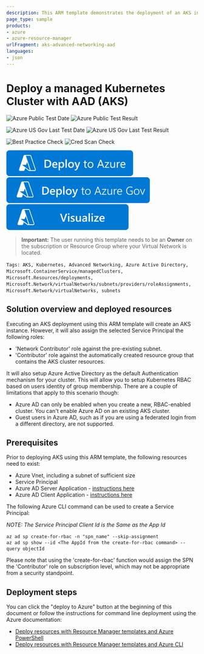 ```yaml
---
description: This ARM template demonstrates the deployment of an AKS instance with advanced networking features into an existing virtual network and Azure AD Integeration. Additionally, the chosen Service Principal is assigned the Network Contributor role against the subnet that contains the AKS cluster.
page_type: sample
products:
- azure
- azure-resource-manager
urlFragment: aks-advanced-networking-aad
languages:
- json
---
```

# Deploy a managed Kubernetes Cluster with AAD (AKS)

![Azure Public Test Date](https://azurequickstartsservice.blob.core.windows.net/badges/quickstarts/microsoft.containerinstance/aks-advanced-networking-aad/PublicLastTestDate.svg)
![Azure Public Test Result](https://azurequickstartsservice.blob.core.windows.net/badges/quickstarts/microsoft.containerinstance/aks-advanced-networking-aad/PublicDeployment.svg)

![Azure US Gov Last Test Date](https://azurequickstartsservice.blob.core.windows.net/badges/quickstarts/microsoft.containerinstance/aks-advanced-networking-aad/FairfaxLastTestDate.svg)
![Azure US Gov Last Test Result](https://azurequickstartsservice.blob.core.windows.net/badges/quickstarts/microsoft.containerinstance/aks-advanced-networking-aad/FairfaxDeployment.svg)

![Best Practice Check](https://azurequickstartsservice.blob.core.windows.net/badges/quickstarts/microsoft.containerinstance/aks-advanced-networking-aad/BestPracticeResult.svg)
![Cred Scan Check](https://azurequickstartsservice.blob.core.windows.net/badges/quickstarts/microsoft.containerinstance/aks-advanced-networking-aad/CredScanResult.svg)

[![Deploy To Azure](https://raw.githubusercontent.com/Azure/azure-quickstart-templates/master/1-CONTRIBUTION-GUIDE/images/deploytoazure.svg?sanitize=true)](https://portal.azure.com/#create/Microsoft.Template/uri/https%3A%2F%2Fraw.githubusercontent.com%2FAzure%2Fazure-quickstart-templates%2Fmaster%2Fquickstarts%2Fmicrosoft.containerinstance%2Faks-advanced-networking-aad%2Fazuredeploy.json)
[![Deploy To Azure US Gov](https://raw.githubusercontent.com/Azure/azure-quickstart-templates/master/1-CONTRIBUTION-GUIDE/images/deploytoazuregov.svg?sanitize=true)](https://portal.azure.us/#create/Microsoft.Template/uri/https%3A%2F%2Fraw.githubusercontent.com%2FAzure%2Fazure-quickstart-templates%2Fmaster%2Fquickstarts%2Fmicrosoft.containerinstance%2Faks-advanced-networking-aad%2Fazuredeploy.json)
[![Visualize](https://raw.githubusercontent.com/Azure/azure-quickstart-templates/master/1-CONTRIBUTION-GUIDE/images/visualizebutton.svg?sanitize=true)](http://armviz.io/#/?load=https%3A%2F%2Fraw.githubusercontent.com%2FAzure%2Fazure-quickstart-templates%2Fmaster%2Fquickstarts%2Fmicrosoft.containerinstance%2Faks-advanced-networking-aad%2Fazuredeploy.json)

> **Important:** The user running this template needs to be an **Owner** on the subscription or Resource Group where your Virtual Network is located.

`Tags: AKS, Kubernetes, Advanced Networking, Azure Active Directory, Microsoft.ContainerService/managedClusters, Microsoft.Resources/deployments, Microsoft.Network/virtualNetworks/subnets/providers/roleAssignments, Microsoft.Network/virtualNetworks, subnets`

## Solution overview and deployed resources

Executing an AKS deployment using this ARM template will create an AKS instance. However, it will also assign the selected Service Principal the following roles:
- 'Network Contributor' role against the pre-existing subnet.
- 'Contributor' role against the automatically created resource group that contains the AKS cluster resources.

It will also setup Azure Active Directory as the default Authentication mechanism for your cluster. This will allow you to setup Kubernetes RBAC based on users identity of group membership. There are a couple of limitations that apply to this scenario though:

- Azure AD can only be enabled when you create a new, RBAC-enabled cluster. You can't enable Azure AD on an existing AKS cluster.
- Guest users in Azure AD, such as if you are using a federated login from a different directory, are not supported.

## Prerequisites

Prior to deploying AKS using this ARM template, the following resources need to exist:
- Azure Vnet, including a subnet of sufficient size
- Service Principal
- Azure AD Server Application - [instructions here](https://learn.microsoft.com/azure/aks/aad-integration#create-server-application)
- Azure AD Client Application - [instructions here](https://learn.microsoft.com/azure/aks/aad-integration#create-client-application)

The following Azure CLI command can be used to create a Service Principal:

_NOTE:  The Service Principal Client Id is the Same as the App Id_

```shell
az ad sp create-for-rbac -n "spn_name" --skip-assignment
az ad sp show --id <The AppId from the create-for-rbac command> --query objectId
```

Please note that using the 'create-for-rbac' function would assign the SPN the 'Contributor' role on subscription level, which may not be appropriate from a security standpoint.

## Deployment steps

You can click the "deploy to Azure" button at the beginning of this document or follow the instructions for command line deployment using the Azure documentation:
- [Deploy resources with Resource Manager templates and Azure PowerShell](https://learn.microsoft.com/azure/azure-resource-manager/resource-group-template-deploy)
- [Deploy resources with Resource Manager templates and Azure CLI](https://learn.microsoft.com/azure/azure-resource-manager/resource-group-template-deploy-cli)

